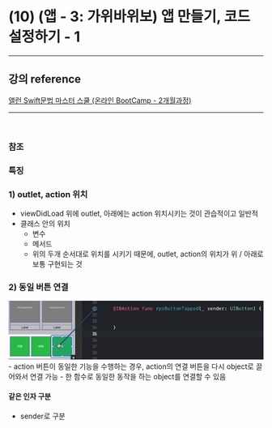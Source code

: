 # (10) (앱 - 3: 가위바위보) 앱 만들기, 코드 설정하기 - 1

---

## 강의 reference

[앨런 Swift문법 마스터 스쿨 (온라인 BootCamp - 2개월과정)](https://www.inflearn.com/course/스위프트-문법-마스터-스쿨/dashboard)

---

<br>

### 참조

### 특징

### 1) outlet, action 위치

- viewDidLoad 위에 outlet, 아래에는 action 위치시키는 것이 관습적이고 일반적
- 클래스 안의 위치
  - 변수
  - 메서드
  - 위의 두개 순서대로 위치를 시키기 때문에, outlet, action의 위치가 위 / 아래로 보통 구현되는 것

### 2) 동일 버튼 연결

<img src='images/2023-01-01-19-48-52.png' />  
- action 버튼이 동일한 기능을 수행하는 경우, action의 연결 버튼을 다시 object로 끌어와서 연결 가능
- 한 함수로 동일한 동작을 하는 object를 연결할 수 있음

#### 같은 인자 구분
- sender로 구분

